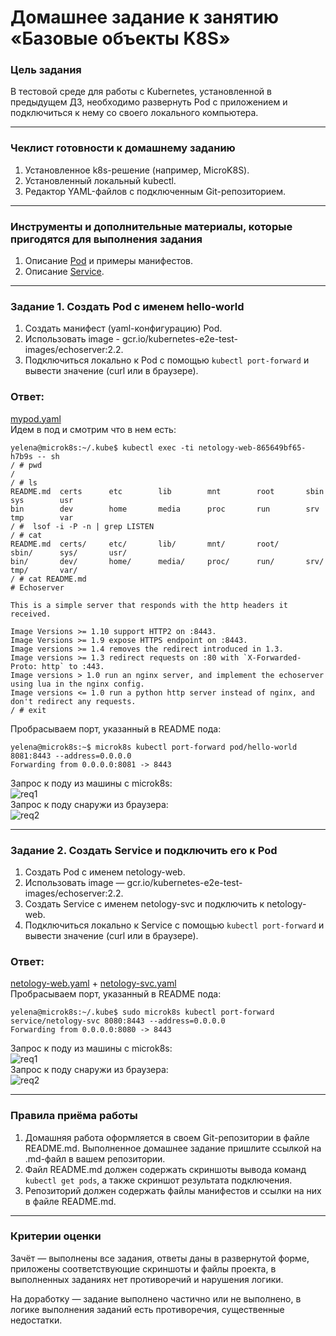 # Домашнее задание к занятию «Базовые объекты K8S»

### Цель задания

В тестовой среде для работы с Kubernetes, установленной в предыдущем ДЗ, необходимо развернуть Pod с приложением и подключиться к нему со своего локального компьютера. 

------

### Чеклист готовности к домашнему заданию

1. Установленное k8s-решение (например, MicroK8S).
2. Установленный локальный kubectl.
3. Редактор YAML-файлов с подключенным Git-репозиторием.

------

### Инструменты и дополнительные материалы, которые пригодятся для выполнения задания

1. Описание [Pod](https://kubernetes.io/docs/concepts/workloads/pods/) и примеры манифестов.
2. Описание [Service](https://kubernetes.io/docs/concepts/services-networking/service/).

------

### Задание 1. Создать Pod с именем hello-world

1. Создать манифест (yaml-конфигурацию) Pod.
2. Использовать image - gcr.io/kubernetes-e2e-test-images/echoserver:2.2.
3. Подключиться локально к Pod с помощью `kubectl port-forward` и вывести значение (curl или в браузере).

### Ответ:
[mypod.yaml](./mypod.yaml)<br />
Идем в под и смотрим что в нем есть:
```
yelena@microk8s:~/.kube$ kubectl exec -ti netology-web-865649bf65-h7b9s -- sh
/ # pwd
/
/ # ls
README.md  certs      etc        lib        mnt        root       sbin       sys        usr
bin        dev        home       media      proc       run        srv        tmp        var
/ #  lsof -i -P -n | grep LISTEN
/ # cat
README.md  certs/     etc/       lib/       mnt/       root/      sbin/      sys/       usr/
bin/       dev/       home/      media/     proc/      run/       srv/       tmp/       var/
/ # cat README.md
# Echoserver

This is a simple server that responds with the http headers it received.

Image Versions >= 1.10 support HTTP2 on :8443.
Image Versions >= 1.9 expose HTTPS endpoint on :8443.
Image versions >= 1.4 removes the redirect introduced in 1.3.
Image versions >= 1.3 redirect requests on :80 with `X-Forwarded-Proto: http` to :443.
Image versions > 1.0 run an nginx server, and implement the echoserver using lua in the nginx config.
Image versions <= 1.0 run a python http server instead of nginx, and don't redirect any requests.
/ # exit
```
Пробрасываем порт, указанный в README пода:
```
yelena@microk8s:~$ microk8s kubectl port-forward pod/hello-world 8081:8443 --address=0.0.0.0
Forwarding from 0.0.0.0:8081 -> 8443
```
Запрос к поду из машины с microk8s:<br />
![req1](./pod_req_1.PNG)<br />
Запрос к поду снаружи из браузера:<br />
![req2](./pod_req_browser.PNG)<br />

------

### Задание 2. Создать Service и подключить его к Pod

1. Создать Pod с именем netology-web.
2. Использовать image — gcr.io/kubernetes-e2e-test-images/echoserver:2.2.
3. Создать Service с именем netology-svc и подключить к netology-web.
4. Подключиться локально к Service с помощью `kubectl port-forward` и вывести значение (curl или в браузере).

### Ответ:
[netology-web.yaml](./netology-web.yaml) + [netology-svc.yaml](./netology-svc.yaml)<br />
Пробрасываем порт, указанный в README пода:
```
yelena@microk8s:~/.kube$ sudo microk8s kubectl port-forward service/netology-svc 8080:8443 --address=0.0.0.0
Forwarding from 0.0.0.0:8080 -> 8443
```
Запрос к поду из машины с microk8s:<br />
![req1](./service_req_1.PNG)<br />
Запрос к поду снаружи из браузера:<br />
![req2](./service_req_browser.PNG)<br />

------

### Правила приёма работы

1. Домашняя работа оформляется в своем Git-репозитории в файле README.md. Выполненное домашнее задание пришлите ссылкой на .md-файл в вашем репозитории.
2. Файл README.md должен содержать скриншоты вывода команд `kubectl get pods`, а также скриншот результата подключения.
3. Репозиторий должен содержать файлы манифестов и ссылки на них в файле README.md.

------

### Критерии оценки
Зачёт — выполнены все задания, ответы даны в развернутой форме, приложены соответствующие скриншоты и файлы проекта, в выполненных заданиях нет противоречий и нарушения логики.

На доработку — задание выполнено частично или не выполнено, в логике выполнения заданий есть противоречия, существенные недостатки.
